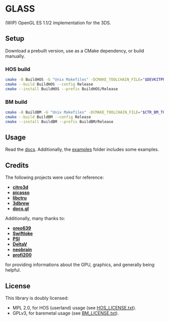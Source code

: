# GLASS

(WIP) OpenGL ES 1.1/2 implementation for the 3DS.

## Setup

Download a prebuilt version, use as a CMake dependency, or build manually.

### HOS build

```sh
cmake -B BuildHOS -G "Unix Makefiles" -DCMAKE_TOOLCHAIN_FILE="$DEVKITPRO/cmake/3DS.cmake" -DCMAKE_BUILD_TYPE=Release -DGLASS_COMPILE_EXAMPLES=ON
cmake --build BuildHOS --config Release
cmake --install BuildHOS --prefix BuildHOS/Release
```

### BM build

```sh
cmake -B BuildBM -G "Unix Makefiles" -DCMAKE_TOOLCHAIN_FILE="$CTR_BM_TOOLCHAIN_ROOT/Toolchain.cmake" -DCMAKE_BUILD_TYPE=Release -DGLASS_COMPILE_EXAMPLES=ON
cmake --build BuildBM --config Release
cmake --install BuildBM --prefix BuildBM/Release
```

## Usage

Read the [docs](DOCS.md). Additionally, the [examples](Examples) folder includes some examples.

## Credits

The following projects were used for reference:

- **[citro3d](https://github.com/devkitPro/citro3d)**
- **[picasso](https://github.com/devkitPro/picasso)**
- **[libctru](https://github.com/devkitPro/libctru)**
- **[3dbrew](https://www.3dbrew.org/wiki/Main_Page)**
- **[docs.gl](https://docs.gl)**

Additionally, many thanks to:
- **[oreo639](https://github.com/oreo639)**
- **[Swiftloke](https://github.com/Swiftloke)**
- **[PSI](https://github.com/PSI-Rockin)**
- **[DeltaV](https://github.com/LiquidFenrir)**
- **[neobrain](https://github.com/neobrain)**
- **[profi200](https://github.com/profi200)**

for providing informations about the GPU, graphics, and generally being helpful.

## License

This library is doubly licensed:

- MPL 2.0, for HOS (userland) usage (see [HOS_LICENSE.txt](HOS_LICENSE.txt)).
- GPLv3, for baremetal usage (see [BM_LICENSE.txt](BM_LICENSE.txt)).